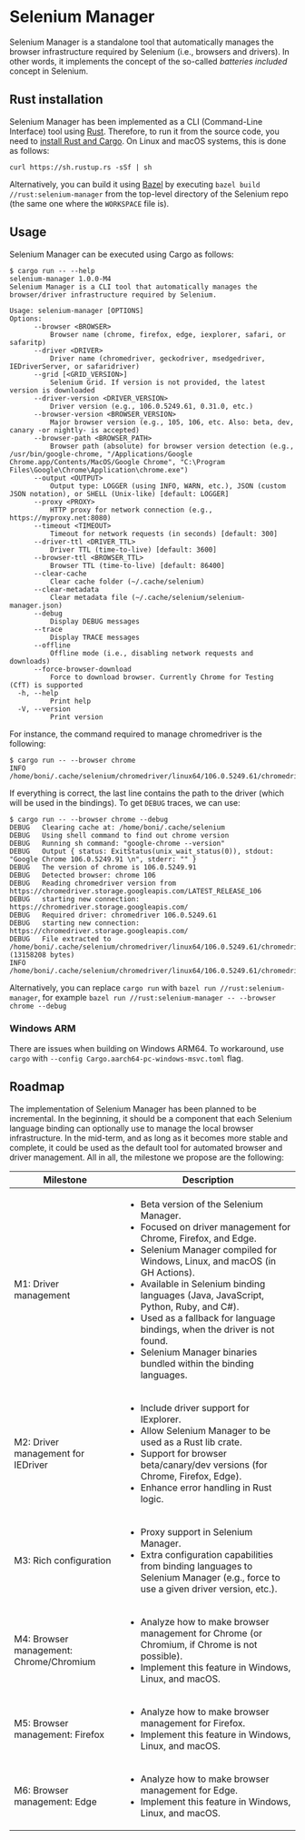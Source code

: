 # Selenium Manager

Selenium Manager is a standalone tool that automatically manages the browser infrastructure required by Selenium (i.e., browsers and drivers). In other words, it implements the concept of the so-called _batteries included_ concept in Selenium.

## Rust installation
Selenium Manager has been implemented as a CLI (Command-Line Interface) tool using [Rust](https://www.rust-lang.org/). Therefore, to run it from the source code, you need to [install Rust and Cargo](https://doc.rust-lang.org/cargo/getting-started/installation.html). On Linux and macOS systems, this is done as follows:

```
curl https://sh.rustup.rs -sSf | sh
```

Alternatively, you can build it using [Bazel](https://bazel.build) by executing `bazel build //rust:selenium-manager` from the top-level directory of the Selenium repo (the same one where the `WORKSPACE` file is).

## Usage
Selenium Manager can be executed using Cargo as follows:

```
$ cargo run -- --help
selenium-manager 1.0.0-M4
Selenium Manager is a CLI tool that automatically manages the browser/driver infrastructure required by Selenium.

Usage: selenium-manager [OPTIONS]
Options:
      --browser <BROWSER>
          Browser name (chrome, firefox, edge, iexplorer, safari, or safaritp)
      --driver <DRIVER>
          Driver name (chromedriver, geckodriver, msedgedriver, IEDriverServer, or safaridriver)
      --grid [<GRID_VERSION>]
          Selenium Grid. If version is not provided, the latest version is downloaded
      --driver-version <DRIVER_VERSION>
          Driver version (e.g., 106.0.5249.61, 0.31.0, etc.)
      --browser-version <BROWSER_VERSION>
          Major browser version (e.g., 105, 106, etc. Also: beta, dev, canary -or nightly- is accepted)
      --browser-path <BROWSER_PATH>
          Browser path (absolute) for browser version detection (e.g., /usr/bin/google-chrome, "/Applications/Google Chrome.app/Contents/MacOS/Google Chrome", "C:\Program Files\Google\Chrome\Application\chrome.exe")
      --output <OUTPUT>
          Output type: LOGGER (using INFO, WARN, etc.), JSON (custom JSON notation), or SHELL (Unix-like) [default: LOGGER]
      --proxy <PROXY>
          HTTP proxy for network connection (e.g., https://myproxy.net:8080)
      --timeout <TIMEOUT>
          Timeout for network requests (in seconds) [default: 300]
      --driver-ttl <DRIVER_TTL>
          Driver TTL (time-to-live) [default: 3600]
      --browser-ttl <BROWSER_TTL>
          Browser TTL (time-to-live) [default: 86400]
      --clear-cache
          Clear cache folder (~/.cache/selenium)
      --clear-metadata
          Clear metadata file (~/.cache/selenium/selenium-manager.json)
      --debug
          Display DEBUG messages
      --trace
          Display TRACE messages
      --offline
          Offline mode (i.e., disabling network requests and downloads)
      --force-browser-download
          Force to download browser. Currently Chrome for Testing (CfT) is supported
  -h, --help
          Print help
  -V, --version
          Print version
```

For instance, the command required to manage chromedriver is the following:

```
$ cargo run -- --browser chrome
INFO	/home/boni/.cache/selenium/chromedriver/linux64/106.0.5249.61/chromedriver
```
If everything is correct, the last line contains the path to the driver (which will be used in the bindings). To get `DEBUG` traces, we can use:

```
$ cargo run -- --browser chrome --debug
DEBUG	Clearing cache at: /home/boni/.cache/selenium
DEBUG	Using shell command to find out chrome version
DEBUG	Running sh command: "google-chrome --version"
DEBUG	Output { status: ExitStatus(unix_wait_status(0)), stdout: "Google Chrome 106.0.5249.91 \n", stderr: "" }
DEBUG	The version of chrome is 106.0.5249.91
DEBUG	Detected browser: chrome 106
DEBUG	Reading chromedriver version from https://chromedriver.storage.googleapis.com/LATEST_RELEASE_106
DEBUG	starting new connection: https://chromedriver.storage.googleapis.com/
DEBUG	Required driver: chromedriver 106.0.5249.61
DEBUG	starting new connection: https://chromedriver.storage.googleapis.com/
DEBUG	File extracted to /home/boni/.cache/selenium/chromedriver/linux64/106.0.5249.61/chromedriver (13158208 bytes)
INFO	/home/boni/.cache/selenium/chromedriver/linux64/106.0.5249.61/chromedriver
```

Alternatively, you can replace `cargo run` with `bazel run //rust:selenium-manager`, for example `bazel run //rust:selenium-manager -- --browser chrome --debug`

### Windows ARM

There are issues when building on Windows ARM64. To workaround, use `cargo` with `--config Cargo.aarch64-pc-windows-msvc.toml` flag.

## Roadmap
The implementation of Selenium Manager has been planned to be incremental. In the beginning, it should be a component that each Selenium language binding can optionally use to manage the local browser infrastructure. In the mid-term, and as long as it becomes more stable and complete, it could be used as the default tool for automated browser and driver management. All in all, the milestone we propose are the following:

| **Milestone**                           | **Description**                                                                                                                                                                                                                                                                                                                                                                                                                                                     |
|-----------------------------------------|---------------------------------------------------------------------------------------------------------------------------------------------------------------------------------------------------------------------------------------------------------------------------------------------------------------------------------------------------------------------------------------------------------------------------------------------------------------------|
| M1: Driver management                   | <ul><li>Beta version of the Selenium Manager.</li> <li>Focused on driver management for Chrome, Firefox, and Edge.</li> <li>Selenium Manager compiled for Windows, Linux, and macOS (in GH Actions).</li> <li>Available in Selenium binding languages (Java, JavaScript, Python, Ruby, and C#).</li> <li>Used as a fallback for language bindings, when the driver is not found.</li> <li>Selenium Manager binaries bundled within the binding languages.</li></ul> |
| M2: Driver management for IEDriver      | <ul><li>Include driver support for IExplorer.</li> <li>Allow Selenium Manager to be used as a Rust lib crate.</li> <li>Support for browser beta/canary/dev versions (for Chrome, Firefox, Edge).</li> <li>Enhance error handling in Rust logic.</li> </ul>                                                                                                                                                                                                          |
| M3: Rich configuration                  | <ul><li>Proxy support in Selenium Manager.</li> <li>Extra configuration capabilities from binding languages to Selenium Manager (e.g., force to use a given driver version, etc.).</li></ul>                                                                                                                                                                                                                                                                        |
| M4: Browser management: Chrome/Chromium | <ul><li>Analyze how to make browser management for Chrome (or Chromium, if Chrome is not possible).</li> <li>Implement this feature in Windows, Linux, and macOS.</li></ul>                                                                                                                                                                                                                                                                                         |
| M5: Browser management: Firefox         | <ul><li>Analyze how to make browser management for Firefox.</li> <li>Implement this feature in Windows, Linux, and macOS.</li></ul>                                                                                                                                                                                                                                                                                                                                 |
| M6: Browser management: Edge            | <ul><li>Analyze how to make browser management for Edge.</li> <li>Implement this feature in Windows, Linux, and macOS.</li></ul>                                                                                                                                                                                                                                                                                                                                    |

